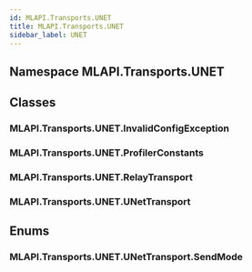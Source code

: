 ```yaml
---  
id: MLAPI.Transports.UNET  
title: MLAPI.Transports.UNET
sidebar_label: UNET
---
```


## Namespace MLAPI.Transports.UNET

<div class="markdown level0 summary">

</div>

<div class="markdown level0 conceptual">

</div>

<div class="markdown level0 remarks">

</div>

## Classes

### MLAPI.Transports.UNET.InvalidConfigException

<div class="section">

</div>

### MLAPI.Transports.UNET.ProfilerConstants

<div class="section">

</div>

### MLAPI.Transports.UNET.RelayTransport

<div class="section">

</div>

### MLAPI.Transports.UNET.UNetTransport

<div class="section">

</div>

## Enums

### MLAPI.Transports.UNET.UNetTransport.SendMode

<div class="section">

</div>

